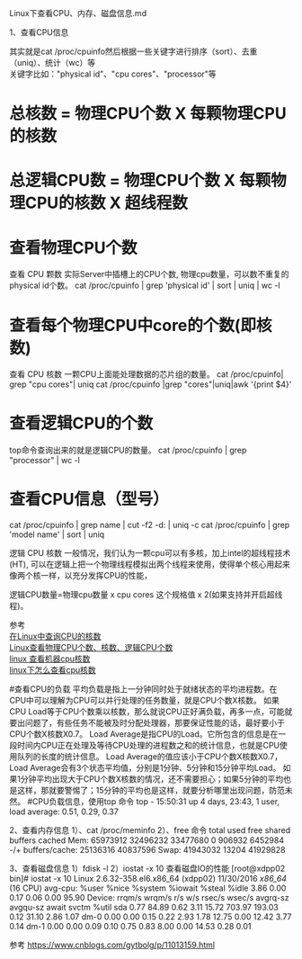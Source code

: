 Linux下查看CPU、内存、磁盘信息.md


1、查看CPU信息  

其实就是cat /proc/cpuinfo然后根据一些关键字进行排序（sort）、去重（uniq）、统计（wc）等  
关键字比如："physical id"、"cpu cores"、"processor"等  

# 总核数 = 物理CPU个数 X 每颗物理CPU的核数 
# 总逻辑CPU数 = 物理CPU个数 X 每颗物理CPU的核数 X 超线程数

# 查看物理CPU个数
查看 CPU 颗数
实际Server中插槽上的CPU个数, 物理cpu数量，可以数不重复的 physical id个数。
cat /proc/cpuinfo | grep 'physical id' | sort | uniq | wc -l


# 查看每个物理CPU中core的个数(即核数)
查看 CPU 核数
一颗CPU上面能处理数据的芯片组的数量。
cat /proc/cpuinfo| grep "cpu cores"| uniq
cat /proc/cpuinfo |grep "cores"|uniq|awk '{print $4}'

# 查看逻辑CPU的个数
top命令查询出来的就是逻辑CPU的数量。
cat /proc/cpuinfo | grep "processor" | wc -l


# 查看CPU信息（型号）
cat /proc/cpuinfo | grep name | cut -f2 -d: | uniq -c
cat /proc/cpuinfo | grep 'model name' | sort | uniq


逻辑 CPU 核数
一般情况，我们认为一颗cpu可以有多核，加上intel的超线程技术(HT), 可以在逻辑上把一个物理线程模拟出两个线程来使用，使得单个核心用起来像两个核一样，以充分发挥CPU的性能，

逻辑CPU数量=物理cpu数量 x cpu cores 这个规格值 x 2(如果支持并开启超线程)。


参考  
[在Linux中查询CPU的核数](https://colobu.com/2019/02/22/how-to-find-cpu-cores-in-linux/)  
[Linux查看物理CPU个数、核数、逻辑CPU个数](https://www.cnblogs.com/emanlee/p/3587571.html)  
[linux 查看机器cpu核数](https://www.cnblogs.com/hurry-up/p/9564064.html)  
[linux下怎么查看cpu核数](https://blog.csdn.net/fox_wayen/article/details/80642718)  




#查看CPU的负载
平均负载是指上一分钟同时处于就绪状态的平均进程数。在CPU中可以理解为CPU可以并行处理的任务数量，就是CPU个数X核数。
如果CPU Load等于CPU个数乘以核数，那么就说CPU正好满负载，再多一点，可能就要出问题了，有些任务不能被及时分配处理器，那要保证性能的话，最好要小于CPU个数X核数X0.7。
Load Average是指CPU的Load。它所包含的信息是在一段时间内CPU正在处理及等待CPU处理的进程数之和的统计信息，也就是CPU使用队列的长度的统计信息。
Load Average的值应该小于CPU个数X核数X0.7，Load Average会有3个状态平均值，分别是1分钟、5分钟和15分钟平均Load。
如果1分钟平均出现大于CPU个数X核数的情况，还不需要担心；如果5分钟的平均也是这样，那就要警惕了；15分钟的平均也是这样，就要分析哪里出现问题，防范未然。
#CPU负载信息，使用top 命令
top - 15:50:31 up 4 days, 23:43,  1 user,  load average: 0.51, 0.29, 0.37




2、查看内存信息
1）、cat /proc/meminfo
2）、free 命令
             total       used       free     shared    buffers     cached
Mem:      65973912   32496232   33477680          0     906932    6452984
-/+ buffers/cache:   25136316   40837596
Swap:     41943032      13204   41929828




3、查看磁盘信息
1）fdisk -l
2）iostat -x 10    查看磁盘IO的性能
[root@xdpp02 bin]# iostat -x 10
Linux 2.6.32-358.el6.x86_64 (xdpp02)    11/30/2016      _x86_64_        (16 CPU)
avg-cpu:  %user   %nice %system %iowait  %steal   %idle
           3.86    0.00    0.17    0.06    0.00   95.90
Device:         rrqm/s   wrqm/s     r/s     w/s   rsec/s   wsec/s avgrq-sz avgqu-sz   await  svctm  %util
sda               0.77    84.89    0.62    3.11    15.72   703.97   193.03     0.12   31.10   2.86   1.07
dm-0              0.00     0.00    0.15    0.22     2.93     1.78    12.75     0.00   12.42   3.77   0.14
dm-1              0.00     0.00    0.09    0.10     0.75     0.83     8.00     0.00   14.53   0.28   0.01




参考
https://www.cnblogs.com/gytbolg/p/11013159.html



